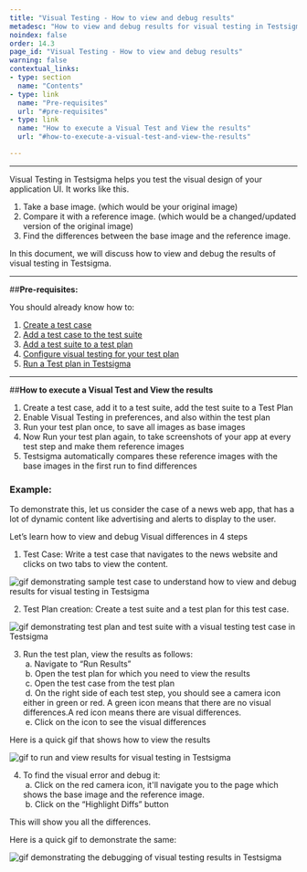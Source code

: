 ```yaml
---
title: "Visual Testing - How to view and debug results"
metadesc: "How to view and debug results for visual testing in Testsigma"
noindex: false
order: 14.3
page_id: "Visual Testing - How to view and debug results"
warning: false
contextual_links:
- type: section
  name: "Contents"
- type: link
  name: "Pre-requisites"
  url: "#pre-requisites"
- type: link
  name: "How to execute a Visual Test and View the results"
  url: "#how-to-execute-a-visual-test-and-view-the-results" 

---
```


---

Visual Testing in Testsigma helps you test the visual design of your application UI. It works like this.

 1. Take a base image. (which would be your original image)
 2. Compare it with a reference image. (which would be a changed/updated version of the original image)
 3. Find the differences between the base image and the reference image. 

In this document, we will discuss how to view and debug the results of visual testing in Testsigma.

---
##**Pre-requisites:**

You should already know how to:
 1. [Create a test case](https://testsigma.com/docs/test-cases/manage/add-edit-delete/)
 2. [Add a test case to the test suite](https://testsigma.com/docs/test-management/test-suites/overview/)
 3. [Add a test suite to a test plan](https://testsigma.com/docs/test-management/test-plans/manage-test-suites/)
 4. [Configure visual testing for your test plan](https://testsigma.com/docs/visual-testing/configure-test-plan/)
 5. [Run a Test plan in Testsigma](https://testsigma.com/docs/runs/test-plan-executions/)

---
##**How to execute a Visual Test and View the results** 

 1. Create a test case, add it to a test suite, add the test suite to a Test Plan
 2. Enable Visual Testing in preferences, and also within the test plan
 3. Run your test plan once, to save all images as base images
 4. Now Run your test plan again, to take screenshots of your app at every test step and make them reference images
 5. Testsigma automatically compares these reference images with the base images in the first run to find differences

### **Example:**

To demonstrate this, let us consider the case of a news web app, that has a lot of dynamic content like advertising and alerts to display to the user. 

Let’s learn how to view and debug Visual differences in 4 steps

 1. Test Case: Write a test case that navigates to the news website and clicks on two tabs to view the content.

 ![gif demonstrating sample test case to understand how to view and debug results for visual testing in Testsigma](https://docs.testsigma.com/images/view-debug-results/gif-sample-test-case-visual-testing-testsigma.gif)

  2. Test Plan creation: Create a test suite and a test plan for this test case.

![gif demonstrating test plan and test suite with a visual testing test case in Testsigma](https://docs.testsigma.com/images/view-debug-results/gif-test-plan-test-suite-visual-testing-testsigma.gif)

  3. Run the test plan, view the results as follows:<br>
     &nbsp;a.  Navigate to “Run Results”<br>
     &nbsp;b.  Open the test plan for which you need to  view the results<br>
     &nbsp;c.  Open the test case from the test plan<br>
     &nbsp;d.  On the right side of each test step, you should see a camera icon either in green or red. A green icon means that there are no visual differences.A red icon means there are visual differences.<br>
     &nbsp;e.  Click on the icon to see the visual differences<br>

Here is a quick gif that shows how to view the results

![gif to run and view results for visual testing in Testsigma](https://docs.testsigma.com/images/view-debug-results/gif-run-and-view-results-visual-testing-testsigma.gif)

  4. To find the visual error and debug it:<br>
       &nbsp;a. Click on the red camera icon, it'll navigate you to the page which shows the base image and the reference image.<br>
       &nbsp;b. Click on the “Highlight Diffs” button<br>

This will show you all the differences. 

Here is a quick gif to demonstrate the same:

![gif demonstrating the debugging of visual testing results in Testsigma](https://docs.testsigma.com/images/view-debug-results/gif-debug-visual-testing-results-testsigma.gif)

